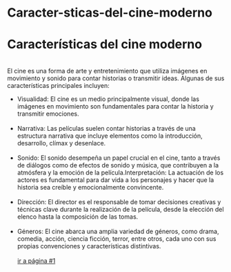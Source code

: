 # Caracter-sticas-del-cine-moderno
<html>
<head>
    <link rel="stylesheet" type="text/css" href="estilos2.css" media="screen" />
  <title>Características del cine clásico</title>
</head>
<body>

<h1>Características del cine moderno</h1>
<br />
El cine es una forma de arte y entretenimiento que utiliza imágenes en movimiento y sonido para contar historias o transmitir ideas. Algunas de sus características principales incluyen:
<ul>
<li>Visualidad: El cine es un medio principalmente visual, donde las imágenes en movimiento son fundamentales para contar la historia y transmitir emociones.</li>
<br />
<li>Narrativa: Las películas suelen contar historias a través de una estructura narrativa que incluye elementos como la introducción, desarrollo, clímax y desenlace.</li>
<br />
<li>Sonido: El sonido desempeña un papel crucial en el cine, tanto a través de diálogos como de efectos de sonido y música, que contribuyen a la atmósfera y la emoción de la película.Interpretación: La actuación de los actores es fundamental para dar vida a los personajes y hacer que la historia sea creíble y emocionalmente convincente.
</li>
<br />
<li>Dirección: El director es el responsable de tomar decisiones creativas y técnicas clave durante la realización de la película, desde la elección del elenco hasta la composición de las tomas.</li>
<br />
<li>Géneros: El cine abarca una amplia variedad de géneros, como drama, comedia, acción, ciencia ficción, terror, entre otros, cada uno con sus propias convenciones y características distintivas.</li>
<br />
  <a target="_blank" href="https://migueldavidr30.github.io/Historia-del-cine/">ir a página #1</a>
</body>
</html>
